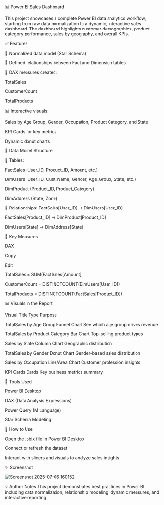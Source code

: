📊 Power BI Sales Dashboard

This project showcases a complete Power BI data analytics workflow, starting from raw data normalization to a dynamic, interactive sales dashboard. The dashboard highlights customer demographics, product category performance, sales by geography, and overall KPIs.

✅ Features

🔄 Normalized data model (Star Schema)


🔗 Defined relationships between Fact and Dimension tables


🧮 DAX measures created:


TotalSales


CustomerCount


TotalProducts


📊 Interactive visuals:


Sales by Age Group, Gender, Occupation, Product Category, and State


KPI Cards for key metrics


Dynamic donut charts


📁 Data Model Structure

🧱 Tables:

FactSales (User_ID, Product_ID, Amount, etc.)

DimUsers (User_ID, Cust_Name, Gender, Age_Group, State, etc.)

DimProduct (Product_ID, Product_Category)

DimAddress (State, Zone)

🔗 Relationships:
FactSales[User_ID] → DimUsers[User_ID]

FactSales[Product_ID] → DimProduct[Product_ID]

DimUsers[State] → DimAddress[State]

🧠 Key Measures

DAX

Copy

Edit

TotalSales = SUM(FactSales[Amount])

CustomerCount = DISTINCTCOUNT(DimUsers[User_ID])

TotalProducts = DISTINCTCOUNT(FactSales[Product_ID])

📊 Visuals in the Report

Visual Title	Type	Purpose

TotalSales by Age Group	Funnel Chart	See which age group drives revenue

TotalSales by Product Category	Bar Chart	Top-selling product types

Sales by State	Column Chart	Geographic distribution

TotalSales by Gender	Donut Chart	Gender-based sales distribution

Sales by Occupation	Line/Area Chart	Customer profession insights

KPI Cards	Cards	Key business metrics summary


🧱 Tools Used

Power BI Desktop

DAX (Data Analysis Expressions)

Power Query (M Language)

Star Schema Modeling

📌 How to Use

Open the .pbix file in Power BI Desktop

Connect or refresh the dataset

Interact with slicers and visuals to analyze sales insights

✨ Screenshot

![Screenshot 2025-07-06 160152](https://github.com/user-attachments/assets/061e0af2-b000-4679-a94b-52fb9e63c50e)



💡 Author Notes
This project demonstrates best practices in Power BI including data normalization, relationship modeling, dynamic measures, and interactive reporting.
